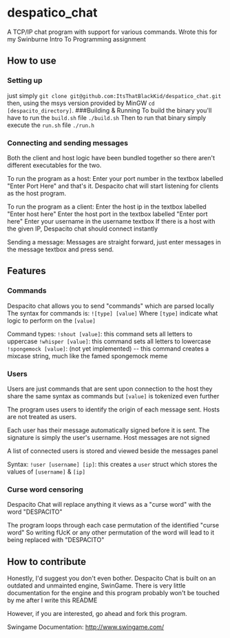 # despatico_chat
A TCP/IP chat program with support for various commands. 
Wrote this for my Swinburne Intro To Programming assignment

## How to use 

### Setting up
just simply `git clone git@github.com:ItsThatBlackKid/despatico_chat.git`
then, using the msys version provided by MinGW `cd [despacito_directory]`.
###Building & Running
To build the binary you'll have to run the `build.sh` file `./build.sh` 
Then to run that binary simply execute the `run.sh` file `./run.h`

### Connecting and sending messages

Both the client and host logic have been bundled together so there aren't different executables for the two. 

To run the program as a host:
Enter your port number in the textbox labelled "Enter Port Here" and that's it. Despacito chat
will start listening for clients as the host program. 

To run the program as a client: 
Enter the host ip in the textbox labelled "Enter host here"
Enter the host port in the textbox labelled "Enter port here"
Enter your username in the username textbox
If there is a host with the given IP, Despacito chat should connect instantly

Sending a message:
Messages are straight forward, just enter messages 
in the message textbox and press send. 

## Features

### Commands
Despacito chat allows you to send "commands" which are parsed locally
The syntax for commands is: `![type] [value]`
Where `[type]` indicate what logic to perform on the `[value]`

Command types: 
`!shout [value]`: this command sets all letters to uppercase
`!whisper [value]`: this command sets all letters to lowercase 
`!spongemock [value]`: (not yet implemented) -- this command creates a mixcase string, much like the famed spongemock meme

### Users
Users are just commands that are sent upon connection to the host
they share the same syntax as commands but `[value]` is tokenized even further

The program uses users to identify the origin of each message sent. Hosts are not treated as users. 

Each user has their message automatically signed before it is sent. The signature is simply the user's username.
Host messages are not signed

A list of connected users is stored and viewed beside the messages panel

Syntax: 
`!user [username] [ip]`: this creates a `user` struct which stores the values of `[username]` & `[ip]`

### Curse word censoring 
Despacito Chat will replace anything it views as a "curse word" with the word "DESPACITO"

The program loops through each case permutation of the identified "curse word"
So writing fUcK or any other permutation of the word will lead to it being replaced with "DESPACITO" 

## How to contribute 
Honestly, I'd suggest you don't even bother. 
Despacito Chat is built on an outdated and unmainted engine, SwinGame. 
There is very little documentation for the engine and this program probably won't be touched by me after I write this README

However, if you are interested, go ahead and fork this program.

Swingame Documentation: http://www.swingame.com/
